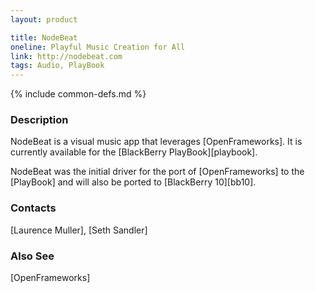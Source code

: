```yaml
---
layout: product

title: NodeBeat
oneline: Playful Music Creation for All
link: http://nodebeat.com
tags: Audio, PlayBook
---
```

{% include common-defs.md %}

### Description
NodeBeat is a visual music app that leverages [OpenFrameworks].
It is currently available for the [BlackBerry PlayBook][playbook].

NodeBeat was the initial driver for the port of [OpenFrameworks] to the [PlayBook] and will also be ported to
[BlackBerry 10][bb10].

### Contacts
[Laurence Muller], [Seth Sandler]

### Also See
[OpenFrameworks]
